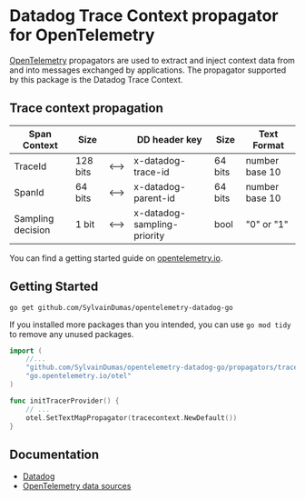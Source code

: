 # Datadog Trace Context propagator for OpenTelemetry

[OpenTelemetry](https://opentelemetry.io) propagators are used to extract and inject context data from and into messages exchanged by applications. The propagator supported by this package is the Datadog Trace Context.

## Trace context propagation

| Span Context      | Size     |      | DD header key               | Size    | Text Format     |
|-------------------|----------|------|-----------------------------|---------|-----------------|
| TraceId           | 128 bits | <--> | x-datadog-trace-id          | 64 bits | number base 10  |
| SpanId            | 64 bits  | <--> | x-datadog-parent-id         | 64 bits | number base 10  |
| Sampling decision | 1 bit    | <--> | x-datadog-sampling-priority | bool    | "0" or "1"      |

You can find a getting started guide on [opentelemetry.io](https://opentelemetry.io/docs/instrumentation/go/getting-started).

## Getting Started

```shell
go get github.com/SylvainDumas/opentelemetry-datadog-go
```

If you installed more packages than you intended, you can use `go mod tidy` to remove any unused packages.

```go
import (
    //...
	"github.com/SylvainDumas/opentelemetry-datadog-go/propagators/tracecontext"
	"go.opentelemetry.io/otel"
)

func initTracerProvider() {
    // ...
	otel.SetTextMapPropagator(tracecontext.NewDefault())
}

```

## Documentation

- [Datadog](https://www.datadoghq.com)
- [OpenTelemetry data sources](https://opentelemetry.io/docs/concepts/data-sources)
